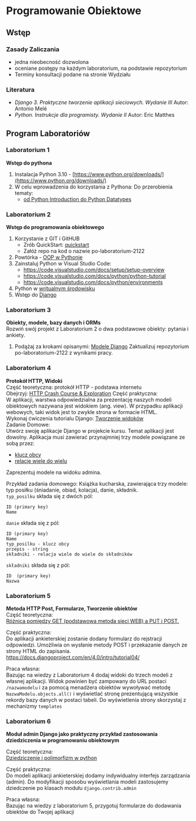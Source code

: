 # Programowanie Obiektowe
## Wstęp
### Zasady Zaliczania
- jedna nieobecność dozwolona
- oceniane postępy na każdym laboratorium, na podstawie repozytorium
- Terminy konsultacji podane na stronie Wydziału
### Literatura
- *Django 3. Praktyczne tworzenie aplikacji sieciowych. Wydanie III* Autor: Antonio Melé
- *Python. Instrukcje dla programisty. Wydanie II* Autor: Eric Matthes

## Program Laboratoriów
### Laboratorium 1
**Wstęp do pythona**
1. Instalacja Python 3.10 - [https://www.python.org/downloads/](https://www.python.org/downloads/)
2.  W celu wprowadzenia do korzystania z Pythona:
Do przerobienia tematy:
    - [od Python Introduction do Python Datatypes](
https://www.programiz.com/python-programming/first-program)

### Laboratorium 2
**Wstęp do programowania obiektowego**
1. Korzystanie z GIT i GitHUB
    - Zrób QuickStart: [quickstart](https://docs.github.com/en/get-started/quickstart)
    - Załóż repo na kod o nazwie po-laboratorium-2122
2. Powtórka - [OOP w Pythonie](https://www.programiz.com/python-programming/object-oriented-programming)
3. Zainstaluj Python w Visual Studio Code:     
   * https://code.visualstudio.com/docs/setup/setup-overview  
   * https://code.visualstudio.com/docs/python/python-tutorial
   * https://code.visualstudio.com/docs/python/environments     
4. Python w [writualnym środowisku](https://realpython.com/python-virtual-environments-a-primer/)
5. Wstęp do [Django](https://docs.djangoproject.com/en/4.0/intro/tutorial01/)

### Laboratorium 3
**Obiekty, modele, bazy danych i ORMs**  
Rozwiń swój projekt z Laboratorium 2 o dwa podstawowe obiekty: pytania i ankiety.  
1. Podążaj za krokami opisanymi: [Modele Django](https://docs.djangoproject.com/en/4.0/intro/tutorial02/)
Zaktualizuj repozytorium po-laboratorium-2122 z wynikami pracy.  


### Laboratorium 4
**Protokół HTTP, Widoki**  
Część teoretyczna: protokół HTTP - podstawa internetu  
Obejrzyj: [HTTP Crash Course & Exploration](https://www.youtube.com/watch?v=iYM2zFP3Zn0&ab_channel=TraversyMedia)
Część praktyczna:  
W aplikacji, warstwa odpowiedzialna za prezentację naszych modeli obiektowych nazywana jest widokiem (ang. view).
W przypadku aplikacji webowych, taki widok jest to zwykle strona w formacie HTML.  
Wykonaj ćwiczenia tutorialu Django: [Tworzenie widoków](https://docs.djangoproject.com/en/4.0/intro/tutorial03/)  
Zadanie Domowe:  
Utwórz swoję aplikacje Django w projekcie kursu. Temat aplikacji jest dowolny. Aplikacja musi zawierać przynajmniej trzy modele powiązane ze sobą przez:  
* [klucz obcy](https://docs.djangoproject.com/en/4.0/ref/models/fields/#foreignkey)
* [relacje wiele do wielu](https://docs.djangoproject.com/en/4.0/ref/models/fields/#manytomanyfield) 
   
Zaprezentuj modele na widoku admina.

Przykład zadania domowego:
Książka kucharska, zawierająca trzy modele: typ posiłku (śniadanie, obiad, kolacja), danie, składnik.  
`typ_posilku` składa się z dwóch pól:
```
ID (primary key)
Name 
```

`danie` składa się z pól:
```
ID (primary key)
Name
typ_posilku - klucz obcy
przepis - string
składniki - relacja wiele do wiele do składników
```

`składniki` składa się z pól:
```
ID  (primary key)
Nazwa
```

### Laboratorium 5
**Metoda HTTP Post, Formularze, Tworzenie obiektów**  
Część teoretyczna:  
[Różnica pomiędzy GET (podstawowa metoda sieci WEB) a PUT i POST.](https://www.freecodecamp.org/news/http-request-methods-explained/)

Część praktyczna:  
Do aplikacji ankieterskiej zostanie dodany formularz do rejstracji odpowiedzi. Umożliwia on wysłanie metody POST i przekazanie danych ze strony HTML do zapisania.
https://docs.djangoproject.com/en/4.0/intro/tutorial04/

Praca własna:  
Bazując na wiedzy z Laboratorium 4 dodaj widoki do trzech modeli z własnej aplikacji. Widok powinien być zampowany do URL postaci `/nazwamodelu` i za pomocą menadżera obiektów wywoływać metodę `NazwaModelu.objects.all()` i wyświetlać stronę prezentującą wszystkie rekordy bazy danych w postaci tabeli. Do wyświetlenia strony skorzystaj z mechanizmy `templates`

### Laboratorium 6
**Moduł admin Django jako praktyczny przykład zastosowania dziedziczenia w programowaniu obiektowym**

Część teoretyczna:   
[Dziedziczenie i polimorfizm w python](https://www.youtube.com/watch?v=C2QfkDcQ5MU&ab_channel=KylieYing)  

Część praktyczna:  
Do modeli aplikacji ankieterskiej dodamy indywidualny interfejs zarządzania (admin).
Do modyfikacji sposobu wyświetlania modeli zastosujemy dziedczenie po klasach modułu `django.contrib.admin`

Praca własna:   
Bazując na wiedzy z laboratorium 5, przygotuj formularze do dodawania obiektów do Twojej aplikacji  
